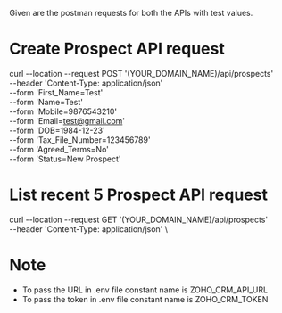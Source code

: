 Given are the postman requests for both the APIs with test values. 

# Create Prospect API request

curl --location --request POST '(YOUR_DOMAIN_NAME)/api/prospects' \
--header 'Content-Type: application/json' \
--form 'First_Name=Test' \
--form 'Name=Test' \
--form 'Mobile=9876543210' \
--form 'Email=test@gmail.com' \
--form 'DOB=1984-12-23' \
--form 'Tax_File_Number=123456789' \
--form 'Agreed_Terms=No' \
--form 'Status=New Prospect'


# List recent 5 Prospect API request

curl --location --request GET '(YOUR_DOMAIN_NAME)/api/prospects' \
--header 'Content-Type: application/json' \

# Note
- To pass the URL in .env file constant name is ZOHO_CRM_API_URL 
- To pass the token in .env file constant name is ZOHO_CRM_TOKEN
